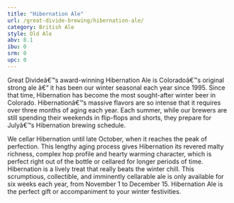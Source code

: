 ```yaml
---
title: "Hibernation Ale"
url: /great-divide-brewing/hibernation-ale/
category: British Ale
style: Old Ale
abv: 8.1
ibu: 0
srm: 0
upc: 0
---
```

Great Divideâ€™s award-winning Hibernation Ale is Coloradoâ€™s original strong ale â€“ it has been our winter seasonal each year since 1995. Since that time, Hibernation has become the most sought-after winter beer in Colorado. Hibernationâ€™s massive flavors are so intense that it requires over three months of aging each year. Each summer, while our brewers are still spending their weekends in flip-flops and shorts, they prepare for Julyâ€™s Hibernation brewing schedule.

We cellar Hibernation until late October, when it reaches the peak of perfection. This lengthy aging process gives Hibernation its revered malty richness, complex hop profile and hearty warming character, which is perfect right out of the bottle or cellared for longer periods of time. Hibernation is a lively treat that really beats the winter chill. This scrumptious, collectible, and imminently cellarable ale is only available for six weeks each year, from November 1 to December 15.  Hibernation Ale is the perfect gift or accompaniment to your winter festivities.
